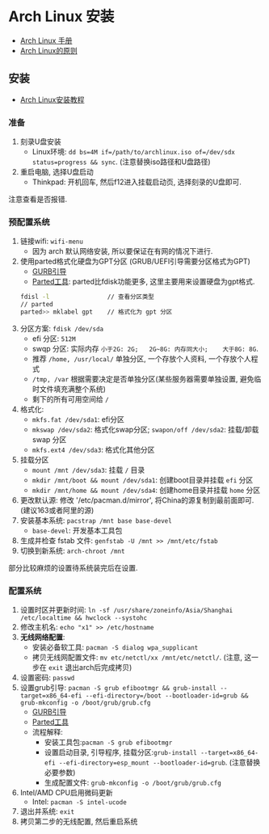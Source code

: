 # Arch Linux 安装

- [Arch Linux 手册](https://wiki.archlinux.org/index.php/Main_page_(简体中文))
- [Arch Linux的原则](https://wiki.archlinux.org/index.php/Arch_Linux_(简体中文))

## 安装
- [Arch Linux安装教程](https://wiki.archlinux.org/index.php/Installation_guide_(简体中文))

###  准备
1. 刻录U盘安装
    - Linux环境: `dd bs=4M if=/path/to/archlinux.iso of=/dev/sdx status=progress && sync`. (注意替换iso路径和U盘路径)
2. 重启电脑, 选择U盘启动
    - Thinkpad: 开机回车, 然后f12进入挂载启动页, 选择刻录的U盘即可.

注意查看是否报错.

### 预配置系统
1. 链接wifi: `wifi-menu`
    - 因为 arch 默认网络安装, 所以要保证在有网的情况下进行.
2. 使用parted格式化硬盘为GPT分区 (GRUB/UEFI引导需要分区格式为GPT)
    - [GURB引导](https://wiki.archlinux.org/index.php/GRUB_(简体中文)#UEFI_.E7.B3.BB.E7.BB.9F)
    - [Parted工具](https://wiki.archlinux.org/index.php/GNU_Parted_(简体中文) ): parted比fdisk功能更多, 这里主要用来设置硬盘为gpt格式.
    ```Bash
    fdisl -l                // 查看分区类型
    // parted
    parted>> mklabel gpt    // 格式化为 gpt 分区
    ```
3. 分区方案: `fdisk /dev/sda`
    - efi 分区: `512M`
    - swqp 分区: 实际内存 `小于2G: 2G;   2G~8G: 内存同大小;    大于8G: 8G`.
    - 推荐 `/home, /usr/local/` 单独分区, 一个存放个人资料, 一个存放个人程式
    - `/tmp, /var` 根据需要决定是否单独分区(某些服务器需要单独设置, 避免临时文件填充满整个系统)
    - 剩下的所有可用空间给 `/`
4. 格式化:
    - `mkfs.fat /dev/sda1`: efi分区
    - `mkswap /dev/sda2`: 格式化swap分区;  `swapon/off /dev/sda2`: 挂载/卸载 swap 分区
    - `mkfs.ext4 /dev/sda3`: 格式化其他分区
5. 挂载分区
    - `mount /mnt /dev/sda3`: 挂载 `/` 目录
    - `mkdir /mnt/boot && mount /dev/sda1`: 创建boot目录并挂载 `efi` 分区
    - `mkdir /mnt/home && mount /dev/sda4`: 创建home目录并挂载 `home` 分区
6. 更改默认源: 修改 '/etc/pacman.d/mirror', 将China的源复制到最前面即可.(建议163或者阿里的源)
6. 安装基本系统: `pacstrap /mnt base base-devel`
    - `base-devel`: 开发基本工具包
7. 生成并检查 fstab 文件: `genfstab -U /mnt >> /mnt/etc/fstab`
8. 切换到新系统: `arch-chroot /mnt`

部分比较麻烦的设置待系统装完后在设置.

### 配置系统
1. 设置时区并更新时间: `ln -sf /usr/share/zoneinfo/Asia/Shanghai /etc/localtime && hwclock --systohc`
2. 修改主机名: `echo "x1" >> /etc/hostname`
3. **无线网络配置**: 
    - 安装必备软工具: `pacman -S dialog wpa_supplicant`
    - 拷贝无线网配置文件: `mv etc/netctl/xx /mnt/etc/netctl/`. (注意, 这一步在 `exit` 退出arch后完成拷贝)
4. 设置密码: `passwd`
5. 设置grub引导: `pacman -S grub efibootmgr && grub-install --target=x86_64-efi --efi-directory=/boot --bootloader-id=grub && grub-mkconfig -o /boot/grub/grub.cfg`
    - [GURB引导](https://wiki.archlinux.org/index.php/GRUB_(简体中文)#UEFI_.E7.B3.BB.E7.BB.9F)
    - [Parted工具](https://wiki.archlinux.org/index.php/GNU_Parted_(简体中文))
    - 流程解释:
        - 安装工具包:`pacman -S grub efibootmgr`
        - 设置启动目录, 引导程序, 挂载分区:`grub-install --target=x86_64-efi --efi-directory=esp_mount --bootloader-id=grub`. (注意替换必要参数)
        - 生成配置文件: `grub-mkconfig -o /boot/grub/grub.cfg`
6. Intel/AMD CPU启用微码更新
    - Intel: `pacman -S intel-ucode`
7. 退出并系统: `exit`
8. 拷贝第二步的无线配置, 然后重启系统

